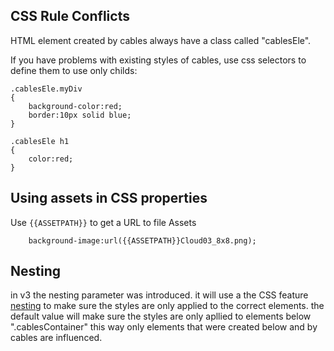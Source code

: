 ## CSS Rule Conflicts
HTML element created by cables always have a class called "cablesEle".

If you have problems with existing styles of cables, use css selectors to define them to use only childs:
```
.cablesEle.myDiv 
{
    background-color:red;
    border:10px solid blue;
}

.cablesEle h1
{
    color:red;
}
```

## Using assets in CSS properties

Use `{{ASSETPATH}}` to get a URL to file Assets

`    background-image:url({{ASSETPATH}}Cloud03_8x8.png);`


## Nesting

in v3 the nesting parameter was introduced. it will use a the CSS feature [nesting](https://developer.mozilla.org/en-US/docs/Web/CSS/CSS_nesting) to make sure the styles are only applied to the correct elements.
the default value will make sure the styles are only apllied to elements below ".cablesContainer" this way only elements that were created below and by cables are influenced.
